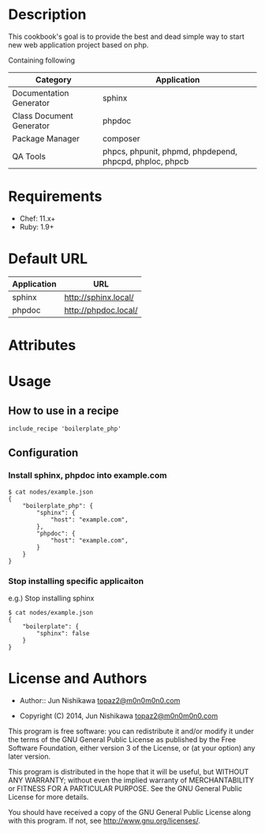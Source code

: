 Description
===========
This cookbook's goal is to provide the best and dead simple way to start new web application project based on php.

Containing following

| Category | Application |
| ------- | ---------- |
| Documentation Generator | sphinx |
| Class Document Generator | phpdoc |
| Package Manager | composer |
| QA Tools | phpcs, phpunit, phpmd, phpdepend, phpcpd, phploc, phpcb |

Requirements
============
* Chef: 11.x+
* Ruby: 1.9+

Default URL
============

| Application | URL |
| ----------- | ----------- |
| sphinx | http://sphinx.local/ |
| phpdoc | http://phpdoc.local/ |

Attributes
==========

Usage
=====

## How to use in a recipe
```
include_recipe 'boilerplate_php'
```
## Configuration
### Install sphinx, phpdoc into example.com
```
$ cat nodes/example.json
{
    "boilerplate_php": {
        "sphinx": {
            "host": "example.com",
        },
        "phpdoc": {
            "host": "example.com",
        }
    }
}
```

### Stop installing specific applicaiton
e.g.) Stop installing sphinx
```
$ cat nodes/example.json
{
    "boilerplate": {
        "sphinx": false
    }
}
```

License and Authors
===================

* Author:: Jun Nishikawa <topaz2@m0n0m0n0.com>

* Copyright (C) 2014, Jun Nishikawa <topaz2@m0n0m0n0.com>

This program is free software: you can redistribute it and/or modify
it under the terms of the GNU General Public License as published by
the Free Software Foundation, either version 3 of the License, or
(at your option) any later version.

This program is distributed in the hope that it will be useful,
but WITHOUT ANY WARRANTY; without even the implied warranty of
MERCHANTABILITY or FITNESS FOR A PARTICULAR PURPOSE.  See the
GNU General Public License for more details.

You should have received a copy of the GNU General Public License
along with this program.  If not, see <http://www.gnu.org/licenses/>.

